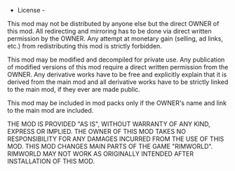 - License -

This mod may not be distributed by anyone else but the direct OWNER of this mod. All redirecting and mirroring has to be done via direct written permission by the OWNER. Any attempt at monetary gain (selling, ad links, etc.) from redistributing this mod is strictly forbidden.

This mod may be modified and decompiled for private use. Any publication of modified versions of this mod require a direct written permission from the OWNER. Any derivative works have to be free and explicitly explain that it is derived from the main mod and all derivative works have to be strictly linked to the main mod, if they ever are made public.

This mod may be included in mod packs only if the OWNER's name and link to the main mod are included.

THE MOD IS PROVIDED "AS IS", WITHOUT WARRANTY OF ANY KIND, EXPRESS OR IMPLIED. THE OWNER OF THIS MOD TAKES NO RESPONSIBILITY FOR ANY DAMAGES INCURRED FROM THE USE OF THIS MOD. THIS MOD CHANGES MAIN PARTS OF THE GAME "RIMWORLD". RIMWORLD MAY NOT WORK AS ORIGINALLY INTENDED AFTER INSTALLATION OF THIS MOD.
